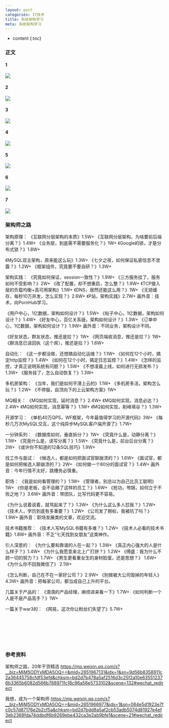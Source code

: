 ```yaml
---
layout: post
categories: IT技术
title: 系统架构学习
meta: 系统架构学习
---
```

* content
{:toc}

### 正文

#### 1

![]({{site.baseurl}}/images/20190825/20190825232428.png)

#### 2

![]({{site.baseurl}}/images/20190828/20190828144459.png)

#### 3

![]({{site.baseurl}}/images/20190828/20190828144650.png)

#### 4

![]({{site.baseurl}}/images/20190828/20190828144746.png)

#### 5

![]({{site.baseurl}}/images/20190828/20190828145006.png)

#### 6

![]({{site.baseurl}}/images/20190828/20190828145105.png)

#### 7

![]({{site.baseurl}}/images/20190828/20190828145135.png)

### 架构师之路

架构原理：
《互联网分层架构的本质》1.5W+
《互联网分层架构，为啥要前后端分离？》1.4W+
《业务层，到底需不需要服务化？》1W+
《Google的锁，才是分布式锁？》1.8W+

《MySQL双主架构，原来能这么玩》1.3W+
《七夕之夜，如何保证私密信息不泄露？》1.2W+
《框架组件，究竟要不要自研？》1.3W+

架构实践：
《究竟如何保证，session一致性？》1.9W+
《三方服务挂了，服务如何不受影响？》2W+
《改了配置，却不想重启，怎么整？》1.9W+
《TCP接入层的负载均衡+高可用架构》1.1W+
《DNS，居然还能这么用？》1W+
《无锁缓存，每秒10万并发，怎么实现？》2.6W+
《P站，架构实践》2.7W+
画外音：技术，向PornHub学习。

《用户中心，1亿数据，架构如何设计？》1.5W+
《帖子中心，1亿数据，架构如何设计？》1.4W+
《好友中心，百亿关系链，架构如何设计？》1.3W+
《订单中心，1亿数据，架构如何设计？》1.9W+
画外音：不同业务，架构设计不同。

《好友状态，群友状态，推还是拉？》1W+
《网页端收消息，推还是拉？》1W+
《群消息已读回执（这个屌），推还是拉？》1.6W+

自动化：
《这一步都没做，还想搞自动化运维？》1.1W+
《如何在12个小时，搞定http监控？》1.4W+
《如何在12个小时，搞定日志监控？》1.4W+
《怎样的监控，才真正说明系统有问题？》1.5W+
《不想凌晨上线，如何进行无损发布？》1.3W+
《服务挂了，怎么自动恢复？》1.3W+

多机房架构：
《当年，我们是如何平滑上云的》1.1W+
《多机房多活，架构怎么玩？》1.2W+
《不停服，自顶向下的上云架构方案》1W+

MQ相关：
《MQ如何实现，延时消息？》2.4W+
《MQ如何实现，消息必达？》2.4W+
《MQ如何实现，消息幂等？》1.1W+
《MQ如何实现，削峰填谷？》1.3W+

开源学习：
《单机40万QPS，WF框架，今年最值得学习的开源代码》3W+
《每秒几万次MySQL交互，这个纯异步MySQL客户端开源了》1.7W+

一分钟系列：
《数据库如何，垂直拆分？》1W+
《究竟什么是，动静分离？》1.1W+
《究竟什么是，读写分离？》1.5W+
《究竟什么是，前台后台分离？》2W+
《或许你不知道的12条SQL技巧》1.9W+


找工作与面试：
《候选人，都是如何把面试官聊崩溃的？》1.6W+
《面试官，都是如何把候选人聊崩溃的？》2W+
《如何做一个80分的面试官？》1.4W+
画外音：今年行情不太好，跳槽务必慎重。

职场：
《我是如何看管理的？》1.1W+
《管理者，别总以为自己比员工聪明》1W+
《你是老板，会不会踢了这样的员工？》1.6W+
《抢功，甩锅，如何立于不败之地？》3.6W+
画外音：带团队，比写代码更不容易。

《为什么说着说着，就骂起来了？》1.3W+
《为什么这么多人怼我？》1.2W+
《技术人，学历到底有多重要？》1.2W+
《公司发了期权，我被坑了吗？》1.9W+
画外音：职场发展类的文章，欢迎交流。

技术书籍推荐：
《技术人写MySQL书籍有多难？》1.2W+
《技术人必看的技术书籍》1.8W+
画外音：不乏“七天找到女朋友”这类神作。

引人深思的：
《为什么要和靠谱的人在一起？》1.3W+
《真正内心强大的人是什么样子？》1.4W+
《为什么我愿意来北上广打拼？》1.2W+
《傅盛：我为什么不顾一切的努力？》1.7W+
《男生更看重女生的身材脸蛋，还是思想？》 1.6W+
《为什么你不回我微信了》 2.1W+

《怎么判断，自己在不在一家好公司？》2.9W+
《别做被大公司毁掉的年轻人》4.3W+
画外音：把每家公司，都当成自己上升的平台。

几篇关于产品的：
《滴滴的产品经理，麻烦进来看一下》1.7W+
《如何判断一个人是不是产品高手？》1W+

一篇关于war3的：
《网易，这次你让粉丝们失望了》5.7W+



<br/><br/><br/><br/><br/>
### 参考资料

架构师之路，20年干货精选  <https://mp.weixin.qq.com/s?__biz=MjM5ODYxMDA5OQ==&mid=2651967131&idx=1&sn=9d56b8358911c2a36445758cfdf53efd&chksm=bd2d7b478a5af2516d3c25f2a10e635512376b3365b6082d566b788971fc18c96a56e5733102&scene=132#wechat_redirect>

我想，成为一个架构师 <https://mp.weixin.qq.com/s?__biz=MjM5ODYxMDA5OQ==&mid=2651966977&idx=1&sn=064e5d1923e7fc0c57d87176e2b2cf5a&chksm=bd2d7bdd8a5af2cb53adb5074d81927e4ef3eb2368fda74ddbdf6b9269ebe432ca3e2ab9bfe1&scene=21#wechat_redirect>

